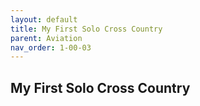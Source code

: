 ```yaml
---
layout: default
title: My First Solo Cross Country
parent: Aviation
nav_order: 1-00-03
---
```


## My First Solo Cross Country





